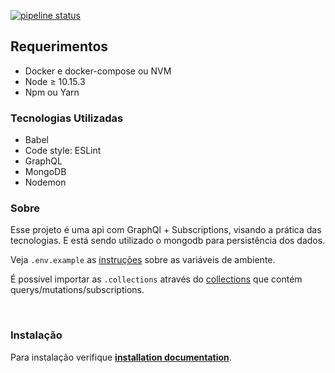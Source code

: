 [![pipeline status](https://github.com/viniciusmattosrj/api-graphql/badges/releaseCandidate/pipeline.svg)](https://github.com/viniciusmattosrj/api-graphql/commits/releaseCandidate)

## Requerimentos

- Docker e docker-compose ou NVM
- Node &ge; 10.15.3
- Npm ou Yarn

### Tecnologias Utilizadas

* Babel
* Code style: ESLint
* GraphQL 
* MongoDB 
* Nodemon 


### Sobre

Esse projeto é uma api com GraphQl + Subscriptions, visando a prática das tecnologias. E está sendo utilizado o mongodb para persistência dos dados.

Veja `.env.example` as [instruções](docs/installation.md) sobre as variáveis de ambiente.

É possível importar as `.collections` através do [collections](docs/collections.json) que contém querys/mutations/subscriptions.


&nbsp;
### Instalação

Para instalação verifique **[installation documentation](docs/installation.md)**.